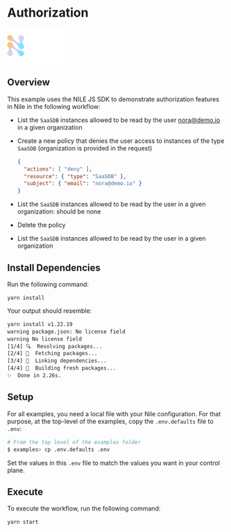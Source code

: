 # Authorization

![image](../images/Nile-text-logo.png)

## Overview

This example uses the NILE JS SDK to demonstrate authorization features in Nile in the following workflow:

- List the `SaaSDB` instances allowed to be read by the user nora@demo.io in a given organization
- Create a new policy that denies the user access to instances of the type `SaaSDB` (organization is provided in the request)

  ```json
  {
    "actions": [ "deny" ],
    "resource": { "type": "SaaSDB" },
    "subject": { "email": "nora@demo.io" }
  }
  ```

- List the `SaaSDB` instances allowed to be read by the user in a given organization: should be none
- Delete the policy
- List the `SaaSDB` instances allowed to be read by the user in a given organization


## Install Dependencies

Run the following command:

```
yarn install
```

Your output should resemble:

```bash
yarn install v1.22.19
warning package.json: No license field
warning No license field
[1/4] 🔍  Resolving packages...
[2/4] 🚚  Fetching packages...
[3/4] 🔗  Linking dependencies...
[4/4] 🔨  Building fresh packages...
✨  Done in 2.26s.
```

## Setup

For all examples, you need a local file with your Nile configuration.
For that purpose, at the top-level of the examples, copy the `.env.defaults` file to `.env`:

```bash
# From the top level of the examples folder
$ examples> cp .env.defaults .env
```

Set the values in this `.env` file to match the values you want in your control plane.

## Execute

To execute the workflow, run the following command:

```
yarn start
```
